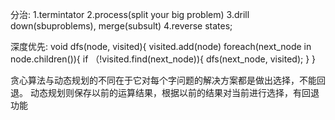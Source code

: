 分治:
1.termintator
2.process(split your big problem)
3.drill down(sbuproblems), merge(subsult)
4.reverse states;

深度优先:
void dfs(node, visited){
visited.add(node)
foreach(next_node in node.children()){
    if （!visited.find(next_node)){
         dfs(next_node, visited);
    }
}
 

贪心算法与动态规划的不同在于它对每个字问题的解决方案都是做出选择，不能回退。
动态规划则保存以前的运算结果，根据以前的结果对当前进行选择，有回退功能

